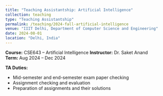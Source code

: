 ```yaml
---
title: "Teaching Assistantship: Artificial Intelligence"
collection: teaching
type: "Teaching Assistantship"
permalink: /teaching/2024-fall-artificial-intelligence
venue: "IIIT Delhi, Department of Computer Science and Engineering"
date: 2024-08-01
location: "Delhi, India"
---
```


**Course:** CSE643 – Artificial Intelligence
**Instructor:** Dr. Saket Anand  
**Term:** Aug 2024 – Dec 2024  

**TA Duties:**  
- Mid-semester and end-semester exam paper checking  
- Assignment checking and evaluation  
- Preparation of assignments and their solutions  
